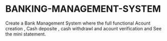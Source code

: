 # BANKING-MANAGEMENT-SYSTEM
Create a Bank Management System where the full functional Acount creation , Cash deposite , cash withdrawl and acount verification and See the mini statement.
